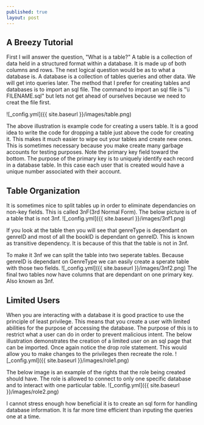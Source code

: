 ```yaml
---
published: true
layout: post
---
```

## A Breezy Tutorial

First I will answer the question, "What is a table?" A table is a collection of data held in a structured format within a database. It is made up of both columns and rows. The next logical question would be as to what a database is.  A database is a collection of tables queries and other data.  We will get into queries later. The method that I prefer for creating tables and databases is to import an sql file. The command to import an sql file is 
"\i FILENAME.sql" but lets not get ahead of ourselves because we need to creat the file first.

![_config.yml]({{ site.baseurl }}/images/table.png)

The above illustration is example code for creating a users table. It is a good idea to write the code for dropping a 
table just above the code for creating it.  This makes it much easier to wipe out your tables and create new ones.  This is sometimes necessary because you make create many garbage accounts for testing purposes.  Note the primary key field toward the bottom.  The purpose of the primary key is to uniquely identify each record in a database table.  In this case each user that is created would have a unique number associated with their account.

## Table Organization
It is sometimes nice to split tables up in order to eliminate dependancies on non-key fields.  This is called 3nF(3rd Normal Form).  The below picture is of a table that is not 3nf.
![_config.yml]({{ site.baseurl }}/images/3nf1.png)

If you look at the table then you will see that genreType is dependant on genreID and most of all the bookID is dependant on genreID. This is known as transitive dependency. It is because of this that the table is not in 3nf.  

To make it 3nf we can split the table into two seperate tables.  Because genreID is dependant on GenreType we can easily create a sperate table with those two fields.
![_config.yml]({{ site.baseurl }}/images/3nf2.png)
The final two tables now have columns that are dependant on one primary key. Also known as 3nf.


## Limited Users

When you are interacting with a database it is good practice to use the principle of least privilege.
This means that you create a user with limited abilities for the purpose of accessing the database.  The purpose of this is to restrict what a user can do in order to prevent malicious intent.  The below illustration demonstrates the creation of a limited user on an sql page that can be imported.  Once again notice the drop role statement.  This would allow you to make changes to the privileges then recreate the role.
![_config.yml]({{ site.baseurl }}/images/role1.png)

The below image is an example of the rights that the role being created should have.  The role is allowed to connect to only one specific database and to interact with one particular table.
![_config.yml]({{ site.baseurl }}/images/role2.png)

I cannot stress enough how beneficial it is to create an sql form for handling database information.  It is far more time efficient than inputing the queries one at a time.

